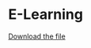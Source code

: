 # E-Learning
[Download the file](https://drive.google.com/drive/folders/1R1PJqHqy3E3tVFQLx_V1can7PKFBJIBV)
